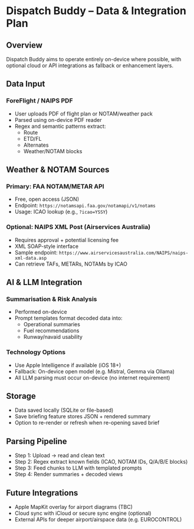 # Dispatch Buddy – Data & Integration Plan

## Overview
Dispatch Buddy aims to operate entirely on-device where possible, with optional cloud or API integrations as fallback or enhancement layers.

## Data Input
### ForeFlight / NAIPS PDF
- User uploads PDF of flight plan or NOTAM/weather pack
- Parsed using on-device PDF reader
- Regex and semantic patterns extract:
  - Route
  - ETD/FL
  - Alternates
  - Weather/NOTAM blocks

## Weather & NOTAM Sources
### Primary: FAA NOTAM/METAR API
- Free, open access (JSON)
- Endpoint: `https://notamsapi.faa.gov/notamapi/v1/notams`
- Usage: ICAO lookup (e.g., `?icao=YSSY`)

### Optional: NAIPS XML Post (Airservices Australia)
- Requires approval + potential licensing fee
- XML SOAP-style interface
- Sample endpoint: `https://www.airservicesaustralia.com/NAIPS/naips-xml-data.asp`
- Can retrieve TAFs, METARs, NOTAMs by ICAO

## AI & LLM Integration
### Summarisation & Risk Analysis
- Performed on-device
- Prompt templates format decoded data into:
  - Operational summaries
  - Fuel recommendations
  - Runway/navaid usability

### Technology Options
- Use Apple Intelligence if available (iOS 18+)
- Fallback: On-device open model (e.g. Mistral, Gemma via Ollama)
- All LLM parsing must occur on-device (no internet requirement)

## Storage
- Data saved locally (SQLite or file-based)
- Save briefing feature stores JSON + rendered summary
- Option to re-render or refresh when re-opening saved brief

## Parsing Pipeline
- Step 1: Upload → read and clean text
- Step 2: Regex extract known fields (ICAO, NOTAM IDs, Q/A/B/E blocks)
- Step 3: Feed chunks to LLM with templated prompts
- Step 4: Render summaries + decoded views

## Future Integrations
- Apple MapKit overlay for airport diagrams (TBC)
- Cloud sync with iCloud or secure sync engine (optional)
- External APIs for deeper airport/airspace data (e.g. EUROCONTROL)

